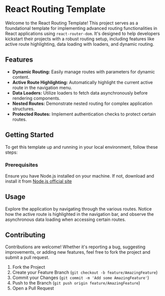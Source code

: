 # React Routing Template

Welcome to the React Routing Template! This project serves as a foundational template for implementing advanced routing functionalities in React applications using `react-router-dom`. It's designed to help developers kickstart their projects with a robust routing setup, including features like active route highlighting, data loading with loaders, and dynamic routing.

## Features

- **Dynamic Routing:** Easily manage routes with parameters for dynamic content.
- **Active Route Highlighting:** Automatically highlight the current active route in the navigation menu.
- **Data Loaders:** Utilize loaders to fetch data asynchronously before rendering components.
- **Nested Routes:** Demonstrate nested routing for complex application structures.
- **Protected Routes:** Implement authentication checks to protect certain routes.

## Getting Started

To get this template up and running in your local environment, follow these steps:

### Prerequisites

Ensure you have Node.js installed on your machine. If not, download and install it from [Node.js official site](https://nodejs.org)

## Usage

Explore the application by navigating through the various routes. Notice how the active route is highlighted in the navigation bar, and observe the asynchronous data loading when accessing certain routes.

## Contributing

Contributions are welcome! Whether it's reporting a bug, suggesting improvements, or adding new features, feel free to fork the project and submit a pull request.

1. Fork the Project
2. Create your Feature Branch (`git checkout -b feature/AmazingFeature`)
3. Commit your Changes (`git commit -m 'Add some AmazingFeature'`)
4. Push to the Branch (`git push origin feature/AmazingFeature`)
5. Open a Pull Request

